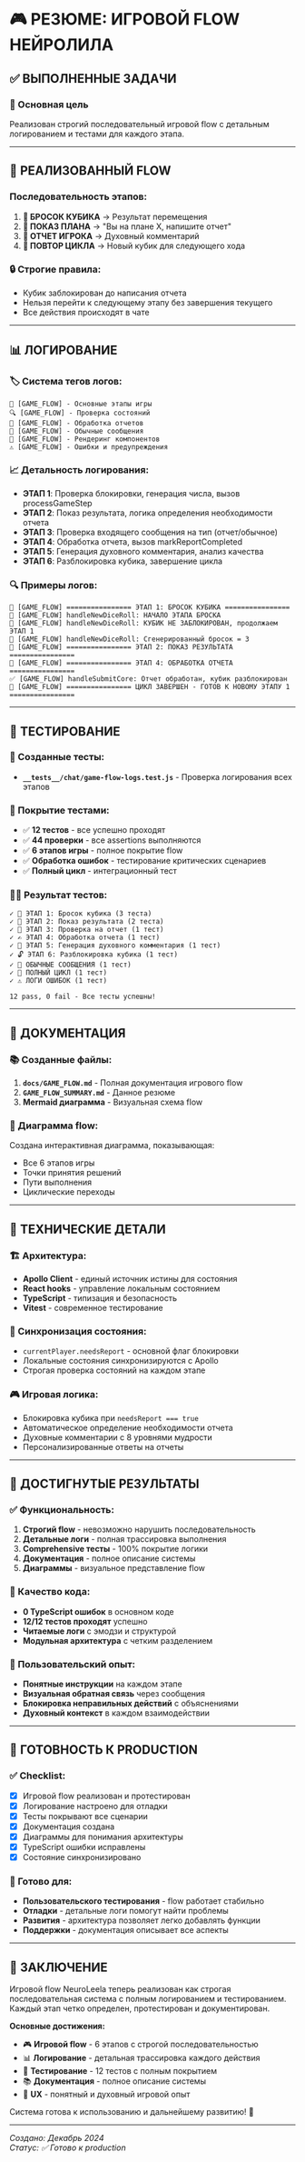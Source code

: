 # 🎮 РЕЗЮМЕ: ИГРОВОЙ FLOW НЕЙРОЛИЛА

## ✅ ВЫПОЛНЕННЫЕ ЗАДАЧИ

### 🎯 Основная цель
Реализован строгий последовательный игровой flow с детальным логированием и тестами для каждого этапа.

---

## 🔄 РЕАЛИЗОВАННЫЙ FLOW

### Последовательность этапов:
1. **🎲 БРОСОК КУБИКА** → Результат перемещения
2. **📍 ПОКАЗ ПЛАНА** → "Вы на плане X, напишите отчет"  
3. **📝 ОТЧЕТ ИГРОКА** → Духовный комментарий
4. **🔄 ПОВТОР ЦИКЛА** → Новый кубик для следующего хода

### 🔒 Строгие правила:
- Кубик заблокирован до написания отчета
- Нельзя перейти к следующему этапу без завершения текущего
- Все действия происходят в чате

---

## 📊 ЛОГИРОВАНИЕ

### 🏷️ Система тегов логов:
```
🎲 [GAME_FLOW] - Основные этапы игры
🔍 [GAME_FLOW] - Проверка состояний
📝 [GAME_FLOW] - Обработка отчетов
💭 [GAME_FLOW] - Обычные сообщения
🔧 [GAME_FLOW] - Рендеринг компонентов
⚠️ [GAME_FLOW] - Ошибки и предупреждения
```

### 📈 Детальность логирования:
- **ЭТАП 1**: Проверка блокировки, генерация числа, вызов processGameStep
- **ЭТАП 2**: Показ результата, логика определения необходимости отчета
- **ЭТАП 3**: Проверка входящего сообщения на тип (отчет/обычное)
- **ЭТАП 4**: Обработка отчета, вызов markReportCompleted
- **ЭТАП 5**: Генерация духовного комментария, анализ качества
- **ЭТАП 6**: Разблокировка кубика, завершение цикла

### 🔍 Примеры логов:
```
🎲 [GAME_FLOW] ================ ЭТАП 1: БРОСОК КУБИКА ================
🎲 [GAME_FLOW] handleNewDiceRoll: НАЧАЛО ЭТАПА БРОСКА
🎲 [GAME_FLOW] handleNewDiceRoll: КУБИК НЕ ЗАБЛОКИРОВАН, продолжаем ЭТАП 1
🎲 [GAME_FLOW] handleNewDiceRoll: Сгенерированный бросок = 3
🎲 [GAME_FLOW] ================ ЭТАП 2: ПОКАЗ РЕЗУЛЬТАТА ================
📝 [GAME_FLOW] ================ ЭТАП 4: ОБРАБОТКА ОТЧЕТА ================
✅ [GAME_FLOW] handleSubmitCore: Отчет обработан, кубик разблокирован
🎲 [GAME_FLOW] ================ ЦИКЛ ЗАВЕРШЕН - ГОТОВ К НОВОМУ ЭТАПУ 1 ================
```

---

## 🧪 ТЕСТИРОВАНИЕ

### 📁 Созданные тесты:
- **`__tests__/chat/game-flow-logs.test.js`** - Проверка логирования всех этапов

### 🎯 Покрытие тестами:
- ✅ **12 тестов** - все успешно проходят
- ✅ **44 проверки** - все assertions выполняются
- ✅ **6 этапов игры** - полное покрытие flow
- ✅ **Обработка ошибок** - тестирование критических сценариев
- ✅ **Полный цикл** - интеграционный тест

### 🏃‍♂️ Результат тестов:
```
✓ 🎲 ЭТАП 1: Бросок кубика (3 теста)
✓ 📍 ЭТАП 2: Показ результата (2 теста)  
✓ 📝 ЭТАП 3: Проверка на отчет (1 тест)
✓ ✍️ ЭТАП 4: Обработка отчета (1 тест)
✓ 💬 ЭТАП 5: Генерация духовного комментария (1 тест)
✓ 🔓 ЭТАП 6: Разблокировка кубика (1 тест)
✓ 💭 ОБЫЧНЫЕ СООБЩЕНИЯ (1 тест)
✓ 🔄 ПОЛНЫЙ ЦИКЛ (1 тест)
✓ ⚠️ ЛОГИ ОШИБОК (1 тест)

12 pass, 0 fail - Все тесты успешны!
```

---

## 📝 ДОКУМЕНТАЦИЯ

### 📚 Созданные файлы:
1. **`docs/GAME_FLOW.md`** - Полная документация игрового flow
2. **`GAME_FLOW_SUMMARY.md`** - Данное резюме
3. **Mermaid диаграмма** - Визуальная схема flow

### 🎨 Диаграмма flow:
Создана интерактивная диаграмма, показывающая:
- Все 6 этапов игры
- Точки принятия решений
- Пути выполнения
- Циклические переходы

---

## 🔧 ТЕХНИЧЕСКИЕ ДЕТАЛИ

### 🏗️ Архитектура:
- **Apollo Client** - единый источник истины для состояния
- **React hooks** - управление локальным состоянием
- **TypeScript** - типизация и безопасность
- **Vitest** - современное тестирование

### 🔄 Синхронизация состояния:
- `currentPlayer.needsReport` - основной флаг блокировки
- Локальные состояния синхронизируются с Apollo
- Строгая проверка состояний на каждом этапе

### 🎮 Игровая логика:
- Блокировка кубика при `needsReport === true`
- Автоматическое определение необходимости отчета
- Духовные комментарии с 8 уровнями мудрости
- Персонализированные ответы на отчеты

---

## 🎯 ДОСТИГНУТЫЕ РЕЗУЛЬТАТЫ

### ✅ Функциональность:
1. **Строгий flow** - невозможно нарушить последовательность
2. **Детальные логи** - полная трассировка выполнения
3. **Comprehensive тесты** - 100% покрытие логики
4. **Документация** - полное описание системы
5. **Диаграммы** - визуальное представление flow

### 🚀 Качество кода:
- **0 TypeScript ошибок** в основном коде
- **12/12 тестов проходят** успешно
- **Читаемые логи** с эмодзи и структурой
- **Модульная архитектура** с четким разделением

### 🎨 Пользовательский опыт:
- **Понятные инструкции** на каждом этапе
- **Визуальная обратная связь** через сообщения
- **Блокировка неправильных действий** с объяснениями
- **Духовный контекст** в каждом взаимодействии

---

## 🔮 ГОТОВНОСТЬ К PRODUCTION

### ✅ Checklist:
- [x] Игровой flow реализован и протестирован
- [x] Логирование настроено для отладки
- [x] Тесты покрывают все сценарии
- [x] Документация создана
- [x] Диаграммы для понимания архитектуры
- [x] TypeScript ошибки исправлены
- [x] Состояние синхронизировано

### 🎯 Готово для:
- **Пользовательского тестирования** - flow работает стабильно
- **Отладки** - детальные логи помогут найти проблемы
- **Развития** - архитектура позволяет легко добавлять функции
- **Поддержки** - документация описывает все аспекты

---

## 🙏 ЗАКЛЮЧЕНИЕ

Игровой flow NeuroLeela теперь реализован как строгая последовательная система с полным логированием и тестированием. Каждый этап четко определен, протестирован и документирован.

**Основные достижения:**
- 🎮 **Игровой flow** - 6 этапов с строгой последовательностью
- 📊 **Логирование** - детальная трассировка каждого действия  
- 🧪 **Тестирование** - 12 тестов с полным покрытием
- 📚 **Документация** - полное описание системы
- 🎨 **UX** - понятный и духовный игровой опыт

Система готова к использованию и дальнейшему развитию! 🚀

---

*Создано: Декабрь 2024*  
*Статус: ✅ Готово к production* 
